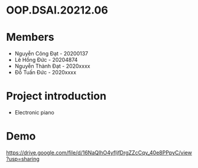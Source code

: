 # OOP.DSAI.20212.06

# Members
- Nguyễn Công Đạt - 20200137
- Lê Hồng Đức - 20204874
- Nguyễn Thành Đạt - 2020xxxx
- Đỗ Tuấn Đức - 2020xxxx

# Project introduction
- Electronic piano

# Demo
https://drive.google.com/file/d/16NaQIhO4yfIjfDrgZZcCqy_40e8PPpyC/view?usp=sharing
